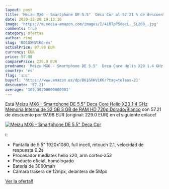 ```yaml
---
layout: post
title: 'Meizu MX6 - Smartphone DE 5.5"  Deca Cor al 57.21 % de descuento'
date: 2020-12-28 19:13:16
image: 'https://m.media-amazon.com/images/I/41RTpPSdocL._SL200_.jpg'
comments: true
category: ofertas
author: ring
slug: 'B01GXHV1K6-es'
actualPrice: 97.98 EUR
currency: EUR
price: 97.98
comparePrice: 229.0 EUR
prodname: 'Meizu MX6 - Smartphone DE 5.5"  Deca Core Helio X20 1.4 GHz  Memoria Interna de 32 GB  3 GB de RAM  HD 720p   Dorado/Blanco'
country: 'es'
flag: '🇪🇸'
buyurl: 'https://www.amazon.es/dp/B01GXHV1K6/?tag=tolees-21'
descuento: '57.21'
average: '105.39200000000001'
---
```


Está [Meizu MX6 - Smartphone DE 5.5"  Deca Core Helio X20 1.4 GHz  Memoria Interna de 32 GB  3 GB de RAM  HD 720p   Dorado/Blanco](https://www.amazon.es/dp/B01GXHV1K6/?tag=tolees-21) con 57.21 de descuento por 97.98 EUR (original: 229.0 EUR) en el siguiente enlace!

[![Meizu MX6 - Smartphone DE 5.5"  Deca Cor](https://m.media-amazon.com/images/I/41RTpPSdocL._SL200_.jpg)](https://www.amazon.es/dp/B01GXHV1K6/?tag=tolees-21)

ℹ️:

- Pantalla de 5.5" 1920x1080, full incell, mtouch 2.1, velocidad de respuesta 0.2s
- Procesador mediatek helio x20, arm cortex-a53
- Producto oficial, homologado
- Batería de 3060mah
- Cámara trasera de 12mpx, delantera de 5Mpx

[Ver la oferta!!](https://www.amazon.es/dp/B01GXHV1K6/?tag=tolees-21)
